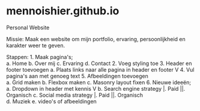 # mennoishier.github.io
Personal Website

Missie:
Maak een website om mijn portfolio, ervaring, persoonlijkheid en karakter weer te geven.

Stappen:
    1. Maak pagina's;   
        a. Home
        b. Over mij
        c. Ervaring
        d. Contact
    2. Voeg styling toe
    3. Header en footer toevoegen
        a. Plaats links naar alle pagina in header en footer
V
    4. Vul pagina's aan met genoeg text
    5. Afbeeldingen toevoegen   
        a. Grid maken
        b. Flexbox maken
        c. Masonry layout fixen
    6. Nieuwe ideeën;
        a. Dropdown in header met kennis V
            b. Search engine strategy
                |. Paid
                ||. Organisch
            c. Social media strategy
                |. Paid
                ||. Organisch  
            d. Muziek
            e. video's of afbeeldingen
